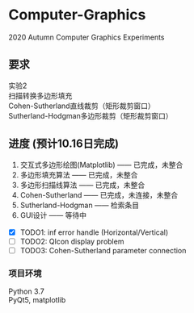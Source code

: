 # Computer-Graphics
2020 Autumn Computer Graphics Experiments

## 要求
实验2 <br />
扫描转换多边形填充 <br />
Cohen-Sutherland直线裁剪（矩形裁剪窗口） <br />
Sutherland-Hodgman多边形裁剪（矩形裁剪窗口） <br />

## 进度 (预计10.16日完成)
1. 交互式多边形绘图(Matplotlib) —— 已完成，未整合 <br />
2. 多边形填充算法 —— 已完成，未整合 <br />
3. 多边形扫描线算法 —— 已完成，未整合 <br />
4. Cohen-Sutherland —— 已完成，未连接，未整合 <br />
5. Sutherland-Hodgman —— 检索条目 <br />
6. GUI设计 —— 等待中 <br />

- [x] TODO1: inf error handle (Horizontal/Vertical)　<br />
- [ ] TODO2: QIcon display problem <br />
- [ ] TODO3: Cohen-Sutherland parameter connection <br />

### 项目环境
Python 3.7 <br />
PyQt5, matplotlib
